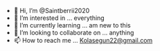 - 👋 Hi, I’m @Saintberrii2020
- 👀 I’m interested in ... everything
- 🌱 I’m currently learning ... am new to this
- 💞️ I’m looking to collaborate on ... anything
- 📫 How to reach me ... Kolasegun22@gmail.com

<!---
Saintberrii2020/Saintberrii2020 is a ✨ special ✨ repository because its `README.md` (this file) appears on your GitHub profile.
You can click the Preview link to take a look at your changes.
--->
